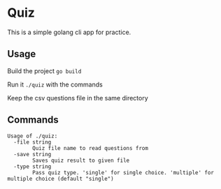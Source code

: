 # Quiz

This is a simple golang cli app for practice.

## Usage

Build the project `go build`

Run it `./quiz` with the commands

Keep the csv questions file in the same directory

## Commands

```
Usage of ./quiz:
  -file string
        Quiz file name to read questions from
  -save string
        Saves quiz result to given file
  -type string
        Pass quiz type. 'single' for single choice. 'multiple' for multiple choice (default "single")
```

